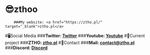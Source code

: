 # 😎zthoo
        ###My website: <a href="https://ztho.pl/" target="_blank">ztho.pl</a>
#🖥Social Media
        ###**Twitter: <a href="https://ztho.pl/twitter/" target="_blank">Twitter</a>**
        ###**Youtube: <a href="https://ztho.pl/yt/" target="_blank">Youtube</a>**
#💬Current project
        ###**ZTHO: <a href="https://ztho.pl/" target="_blank">ztho.pl</a>**
#📩Contact
        ###**Mail: <a href="mailto:contact@ztho.pl">contact@ztho.pl</a>**
        ###**Discord: <a href="https://ztho.pl/discord/" target="_blank">Discord</a>**
        
